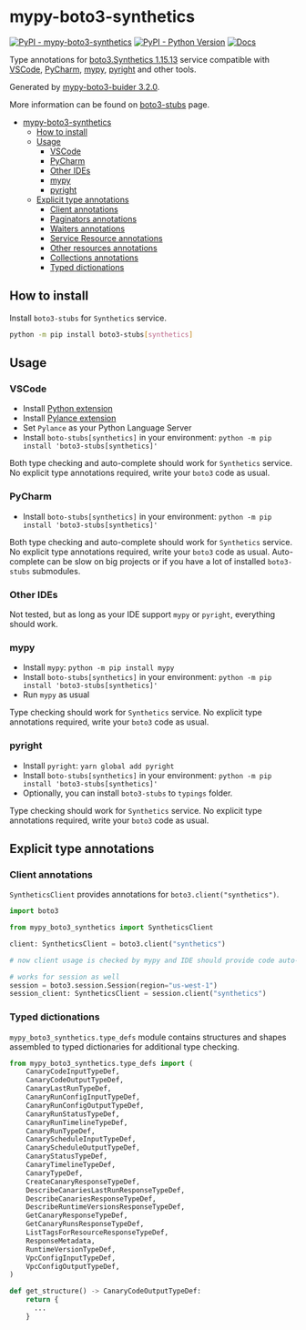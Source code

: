 # mypy-boto3-synthetics

[![PyPI - mypy-boto3-synthetics](https://img.shields.io/pypi/v/mypy-boto3-synthetics.svg?color=blue)](https://pypi.org/project/mypy-boto3-synthetics)
[![PyPI - Python Version](https://img.shields.io/pypi/pyversions/mypy-boto3-synthetics.svg?color=blue)](https://pypi.org/project/mypy-boto3-synthetics)
[![Docs](https://img.shields.io/readthedocs/mypy-boto3-builder.svg?color=blue)](https://mypy-boto3-builder.readthedocs.io/)

Type annotations for
[boto3.Synthetics 1.15.13](https://boto3.amazonaws.com/v1/documentation/api/1.15.13/reference/services/synthetics.html#Synthetics) service
compatible with
[VSCode](https://code.visualstudio.com/),
[PyCharm](https://www.jetbrains.com/pycharm/),
[mypy](https://github.com/python/mypy),
[pyright](https://github.com/microsoft/pyright)
and other tools.

Generated by [mypy-boto3-buider 3.2.0](https://github.com/vemel/mypy_boto3_builder).

More information can be found on [boto3-stubs](https://pypi.org/project/boto3-stubs/) page.

- [mypy-boto3-synthetics](#mypy-boto3-synthetics)
  - [How to install](#how-to-install)
  - [Usage](#usage)
    - [VSCode](#vscode)
    - [PyCharm](#pycharm)
    - [Other IDEs](#other-ides)
    - [mypy](#mypy)
    - [pyright](#pyright)
  - [Explicit type annotations](#explicit-type-annotations)
    - [Client annotations](#client-annotations)
    - [Paginators annotations](#paginators-annotations)
    - [Waiters annotations](#waiters-annotations)
    - [Service Resource annotations](#service-resource-annotations)
    - [Other resources annotations](#other-resources-annotations)
    - [Collections annotations](#collections-annotations)
    - [Typed dictionations](#typed-dictionations)

## How to install

Install `boto3-stubs` for `Synthetics` service.

```bash
python -m pip install boto3-stubs[synthetics]
```

## Usage

### VSCode

- Install [Python extension](https://marketplace.visualstudio.com/items?itemName=ms-python.python)
- Install [Pylance extension](https://marketplace.visualstudio.com/items?itemName=ms-python.vscode-pylance)
- Set `Pylance` as your Python Language Server
- Install `boto-stubs[synthetics]` in your environment: `python -m pip install 'boto3-stubs[synthetics]'`

Both type checking and auto-complete should work for `Synthetics` service.
No explicit type annotations required, write your `boto3` code as usual.

### PyCharm

- Install `boto-stubs[synthetics]` in your environment: `python -m pip install 'boto3-stubs[synthetics]'`

Both type checking and auto-complete should work for `Synthetics` service.
No explicit type annotations required, write your `boto3` code as usual.
Auto-complete can be slow on big projects or if you have a lot of installed `boto3-stubs` submodules.

### Other IDEs

Not tested, but as long as your IDE support `mypy` or `pyright`, everything should work.

### mypy

- Install `mypy`: `python -m pip install mypy`
- Install `boto-stubs[synthetics]` in your environment: `python -m pip install 'boto3-stubs[synthetics]'`
- Run `mypy` as usual

Type checking should work for `Synthetics` service.
No explicit type annotations required, write your `boto3` code as usual.

### pyright

- Install `pyright`: `yarn global add pyright`
- Install `boto-stubs[synthetics]` in your environment: `python -m pip install 'boto3-stubs[synthetics]'`
- Optionally, you can install `boto3-stubs` to `typings` folder.

Type checking should work for `Synthetics` service.
No explicit type annotations required, write your `boto3` code as usual.

## Explicit type annotations

### Client annotations

`SyntheticsClient` provides annotations for `boto3.client("synthetics")`.

```python
import boto3

from mypy_boto3_synthetics import SyntheticsClient

client: SyntheticsClient = boto3.client("synthetics")

# now client usage is checked by mypy and IDE should provide code auto-complete

# works for session as well
session = boto3.session.Session(region="us-west-1")
session_client: SyntheticsClient = session.client("synthetics")
```








### Typed dictionations

`mypy_boto3_synthetics.type_defs` module contains structures and shapes assembled
to typed dictionaries for additional type checking.

```python
from mypy_boto3_synthetics.type_defs import (
    CanaryCodeInputTypeDef,
    CanaryCodeOutputTypeDef,
    CanaryLastRunTypeDef,
    CanaryRunConfigInputTypeDef,
    CanaryRunConfigOutputTypeDef,
    CanaryRunStatusTypeDef,
    CanaryRunTimelineTypeDef,
    CanaryRunTypeDef,
    CanaryScheduleInputTypeDef,
    CanaryScheduleOutputTypeDef,
    CanaryStatusTypeDef,
    CanaryTimelineTypeDef,
    CanaryTypeDef,
    CreateCanaryResponseTypeDef,
    DescribeCanariesLastRunResponseTypeDef,
    DescribeCanariesResponseTypeDef,
    DescribeRuntimeVersionsResponseTypeDef,
    GetCanaryResponseTypeDef,
    GetCanaryRunsResponseTypeDef,
    ListTagsForResourceResponseTypeDef,
    ResponseMetadata,
    RuntimeVersionTypeDef,
    VpcConfigInputTypeDef,
    VpcConfigOutputTypeDef,
)

def get_structure() -> CanaryCodeOutputTypeDef:
    return {
      ...
    }
```

